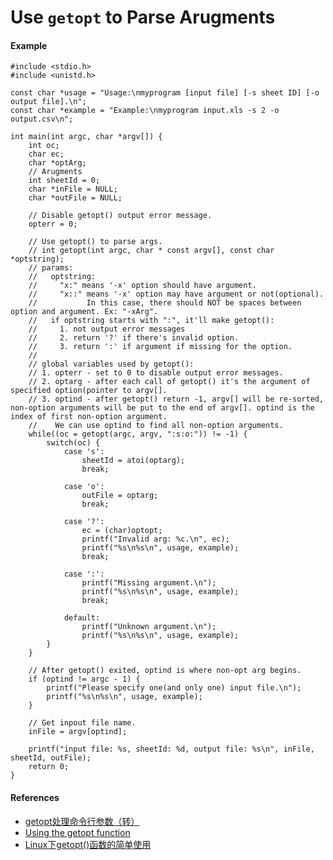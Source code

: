 # Use `getopt` to Parse Arugments

#### Example

    #include <stdio.h>
    #include <unistd.h>

    const char *usage = "Usage:\nmyprogram [input file] [-s sheet ID] [-o output file].\n";
    const char *example = "Example:\nmyprogram input.xls -s 2 -o output.csv\n";

    int main(int argc, char *argv[]) {
        int oc;
        char ec;
        char *optArg;
        // Arugments
        int sheetId = 0;
        char *inFile = NULL;
        char *outFile = NULL;

        // Disable getopt() output error message.
        opterr = 0;

        // Use getopt() to parse args.
        // int getopt(int argc, char * const argv[], const char *optstring);
        // params:
        //   optstring:
        //     "x:" means '-x' option should have argument.
        //     "x::" means '-x' option may have argument or not(optional).
        //           In this case, there should NOT be spaces between option and argument. Ex: "-xArg".
        //   if optstring starts with ":", it'll make getopt():
        //     1. not output error messages
        //     2. return '?' if there's invalid option.
        //     3. return ':' if argument if missing for the option.
        //
        // global variables used by getopt():
        // 1. opterr - set to 0 to disable output error messages.
        // 2. optarg - after each call of getopt() it's the argument of specified option(pointer to argv[].
        // 3. optind - after getopt() return -1, argv[] will be re-sorted, non-option arguments will be put to the end of argv[]. optind is the index of first non-option argument.
        //    We can use optind to find all non-option arguments.
        while((oc = getopt(argc, argv, ":s:o:")) != -1) {
            switch(oc) {
                case 's':
                    sheetId = atoi(optarg);
                    break;

                case 'o':
                    outFile = optarg;
                    break;

                case '?':
                    ec = (char)optopt;
                    printf("Invalid arg: %c.\n", ec);
                    printf("%s\n%s\n", usage, example);
                    break;

                case ':':
                    printf("Missing argument.\n");
                    printf("%s\n%s\n", usage, example);
                    break;

                default:
                    printf("Unknown argument.\n");
                    printf("%s\n%s\n", usage, example);
            }
        }

        // After getopt() exited, optind is where non-opt arg begins.
        if (optind != argc - 1) {
            printf("Please specify one(and only one) input file.\n");
            printf("%s\n%s\n", usage, example);
        }

        // Get inpout file name.
        inFile = argv[optind];

        printf("input file: %s, sheetId: %d, output file: %s\n", inFile, sheetId, outFile);
        return 0;
    }

#### References
* [getopt处理命令行参数（转）](http://www.cnblogs.com/yc_sunniwell/archive/2010/02/04/1663884.html)
* [Using the getopt function](https://www.gnu.org/software/libc/manual/html_node/Using-Getopt.html)
* [Linux下getopt()函数的简单使用](http://www.cnblogs.com/qingergege/p/5914218.html)
